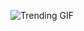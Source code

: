 
<!-- GIF_SECTION -->
![Trending GIF](https://media1.giphy.com/media/v1.Y2lkPThiYjIxNzcycXY0bGljNnVndXhiOHhvbHoxbHJyMnQwZ2xuNWx3bHJkYTBtcnZuMyZlcD12MV9naWZzX3NlYXJjaCZjdD1n/78XCFBGOlS6keY1Bil/giphy.gif)
<!-- END_GIF_SECTION -->
